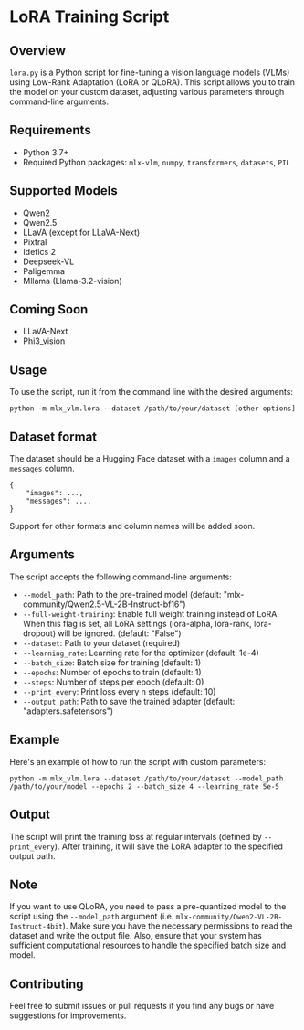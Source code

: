 # LoRA Training Script

## Overview

`lora.py` is a Python script for fine-tuning a vision language models (VLMs) using Low-Rank Adaptation (LoRA or QLoRA). This script allows you to train the model on your custom dataset, adjusting various parameters through command-line arguments.

## Requirements

- Python 3.7+
- Required Python packages: `mlx-vlm`, `numpy`, `transformers`, `datasets`, `PIL`

## Supported Models
- Qwen2
- Qwen2.5
- LLaVA (except for LLaVA-Next)
- Pixtral
- Idefics 2
- Deepseek-VL
- Paligemma
- Mllama (Llama-3.2-vision)

## Coming Soon
- LLaVA-Next
- Phi3_vision

## Usage

To use the script, run it from the command line with the desired arguments:

```
python -m mlx_vlm.lora --dataset /path/to/your/dataset [other options]
```

## Dataset format

The dataset should be a Hugging Face dataset with a `images` column and a `messages` column.

```
{
    "images": ...,
    "messages": ...,
}
```

Support for other formats and column names will be added soon.

## Arguments

The script accepts the following command-line arguments:

- `--model_path`: Path to the pre-trained model (default: "mlx-community/Qwen2.5-VL-2B-Instruct-bf16")
- `--full-weight-training`: Enable full weight training instead of LoRA. When this flag is set, all LoRA settings (lora-alpha, lora-rank, lora-dropout) will be ignored. (default: "False")
- `--dataset`: Path to your dataset (required)
- `--learning_rate`: Learning rate for the optimizer (default: 1e-4)
- `--batch_size`: Batch size for training (default: 1)
- `--epochs`: Number of epochs to train (default: 1)
- `--steps`: Number of steps per epoch (default: 0)
- `--print_every`: Print loss every n steps (default: 10)
- `--output_path`: Path to save the trained adapter (default: "adapters.safetensors")

## Example

Here's an example of how to run the script with custom parameters:

```
python -m mlx_vlm.lora --dataset /path/to/your/dataset --model_path /path/to/your/model --epochs 2 --batch_size 4 --learning_rate 5e-5
```

## Output

The script will print the training loss at regular intervals (defined by `--print_every`). After training, it will save the LoRA adapter to the specified output path.

## Note

If you want to use QLoRA, you need to pass a pre-quantized model to the script using the `--model_path` argument (i.e. `mlx-community/Qwen2-VL-2B-Instruct-4bit`).
Make sure you have the necessary permissions to read the dataset and write the output file. Also, ensure that your system has sufficient computational resources to handle the specified batch size and model.

## Contributing

Feel free to submit issues or pull requests if you find any bugs or have suggestions for improvements.
